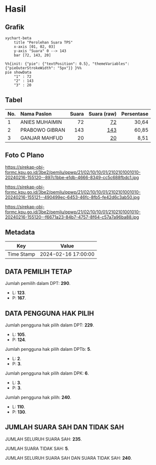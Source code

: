 # Hasil

## Grafik

```mermaid
xychart-beta
    title "Perolehan Suara TPS"
    x-axis [01, 02, 03]
    y-axis "Suara" 0 --> 143
    bar [72, 143, 20]
```

```mermaid
%%{init: {"pie": {"textPosition": 0.5}, "themeVariables": {"pieOuterStrokeWidth": "5px"}} }%%
pie showData
    "1" : 72
    "2" : 143
    "3" : 20
```

## Tabel

| No. | Nama Paslon    | Suara | Suara (raw) | Persentase |
|:--- |:-------------- | -----:| -----------:| ----------:|
| 1   | ANIES MUHAIMIN | 72    | [72][p-1]   | 30,64      |
| 2   | PRABOWO GIBRAN | 143   | [143][p-2]  | 60,85      |
| 3   | GANJAR MAHFUD  | 20    | [20][p-3]   | 8,51       |


[p-1]: https://github.com/gigit-pemilu/pemilu-2024-21-kepulauan-riau/blob/main/pilpres/hitung-suara/sub/21-kepulauan-riau/sub/02-karimun/sub/10-meral-barat/sub/1001-pasir-panjang/sub/010-tps/sub/paslon-1.txt
[p-2]: https://github.com/gigit-pemilu/pemilu-2024-21-kepulauan-riau/blob/main/pilpres/hitung-suara/sub/21-kepulauan-riau/sub/02-karimun/sub/10-meral-barat/sub/1001-pasir-panjang/sub/010-tps/sub/paslon-2.txt
[p-3]: https://github.com/gigit-pemilu/pemilu-2024-21-kepulauan-riau/blob/main/pilpres/hitung-suara/sub/21-kepulauan-riau/sub/02-karimun/sub/10-meral-barat/sub/1001-pasir-panjang/sub/010-tps/sub/paslon-3.txt

## Foto C Plano

https://sirekap-obj-formc.kpu.go.id/3be2/pemilu/ppwp/21/02/10/10/01/2102101001010-20240216-155120--897c1bbe-e1db-4666-8349-cc5c688fbdc1.jpg

https://sirekap-obj-formc.kpu.go.id/3be2/pemilu/ppwp/21/02/10/10/01/2102101001010-20240216-155121--490499ec-6453-46fc-8fb5-fe42d6c3ab50.jpg

https://sirekap-obj-formc.kpu.go.id/3be2/pemilu/ppwp/21/02/10/10/01/2102101001010-20240216-155120--f6671a23-84b7-4757-8f64-c57a7a96ba88.jpg


## Metadata

| Key        | Value               |
| ---------- | ------------------- |
| Time Stamp | 2024-02-16 17:00:00 |


## DATA PEMILIH TETAP

Jumlah pemilih dalam DPT: **290**.
 * L: **123**.
 * P: **167**.

## DATA PENGGUNA HAK PILIH

Jumlah pengguna hak pilih dalam DPT: **229**.
 * L: **105**.
 * P: **124**.

Jumlah pengguna hak pilih dalam DPTb: **5**.
 * L: **2**.
 * P: **3**.

Jumlah pengguna hak pilih dalam DPK: **6**.
 * L: **3**.
 * P: **3**.

Jumlah pengguna hak pilih: **240**.
 * L: **110**.
 * P: **130**.

## JUMLAH SUARA SAH DAN TIDAK SAH

JUMLAH SELURUH SUARA SAH: **235**.

JUMLAH SUARA TIDAK SAH: **5**.

JUMLAH SELURUH SUARA SAH DAN SUARA TIDAK SAH: **240**.


